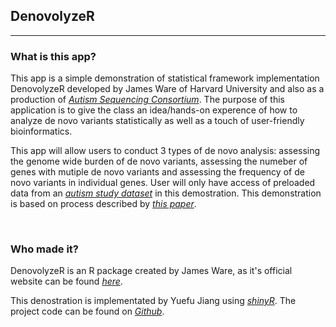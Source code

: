 ## DenovolyzeR
***

### What is this app?

This app is a simple demonstration of statistical framework implementation DenovolyzeR developed by James Ware of Harvard University and also as a production of [_Autism Sequencing Consortium_](https://genome.emory.edu/ASC/). The purpose of this application is to give the class an idea/hands-on experence of how to analyze de novo variants statistically as well as a touch of user-friendly bioinformatics. 

This app will allow users to conduct 3 types of de novo analysis: assessing the genome wide burden of de novo variants, assessing the numeber of genes with mutiple de novo variants and assessing the frequency of de novo variants in individual genes. User will only have access of preloaded data from an [_autism study dataset_](https://www.ncbi.nlm.nih.gov/pmc/articles/PMC4222185/) in this demostration. This demonstration is based on process described by [_this paper_](https://www.ncbi.nlm.nih.gov/pubmed/26439716). 

<br> 


### Who made it?

DenovolyzeR is an R package created by James Ware, as it's official website can be found [_here_](http://denovolyzer.org/).

This denostration is implementated by Yuefu Jiang using [_shinyR_](https://shiny.rstudio.com/). The project code can be found on [_Github_](https://github.com/teruzuki/DenovolyzeR-Demonstration). 

